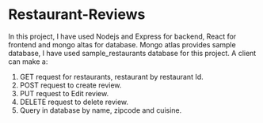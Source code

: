 # Restaurant-Reviews
In this project, I have used Nodejs and Express for backend, React for frontend and mongo altas for database. Mongo atlas provides sample database, I have used sample_restaurants database for this project. A client can make a:
1. GET request for restaurants, restaurant by restaurant Id. 
2. POST request to create review.
3. PUT request to Edit review.
4. DELETE request to delete review.
5. Query in database by name, zipcode and cuisine.
